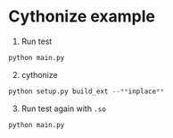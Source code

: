 # Cythonize example

1. Run test

```python
python main.py
```

2. cythonize

```python
python setup.py build_ext --**inplace**
```

3. Run test again with ``.so``
   
```python
python main.py
```